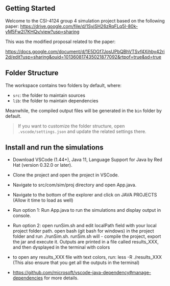 ## Getting Started

Welcome to the CSI-4124 group 4 simulation project based on the following paper:
https://drive.google.com/file/d/1SyjSH26zRqFLq5I-80k-yM5Fw2I7KHQv/view?usp=sharing

This was the modified proposal related to the paper:

https://docs.google.com/document/d/1E5DGf7JqsUPbQBhVTSvf4Xihby42ri2d/edit?usp=sharing&ouid=101360817435021877092&rtpof=true&sd=true

## Folder Structure

The workspace contains two folders by default, where:

- `src`: the folder to maintain sources
- `lib`: the folder to maintain dependencies

Meanwhile, the compiled output files will be generated in the `bin` folder by default.

> If you want to customize the folder structure, open `.vscode/settings.json` and update the related settings there.

## Install and run the simulations

- Download VSCode (1.44+), Java 11, Language Support for Java by Red Hat (version 0.32.0 or later).
- Clone the project and open the project in VSCode.
- Navigate to src/com/sim/proj directory and open App.java.
- Navigate to the bottom of the explorer and click on JAVA PROJECTS (Allow it time to load as well)
- Run option 1: Run App.java to run the simulations and display output in console.

- Run option 2: open runSim.sh and edit localPath field with your local project folder path. open bash (git bash for windows) in the project folder and run ./runSim.sh. runSim.sh will   - compile the project, export the jar and execute it. Outputs are printed in a file called results_XXX, and then dysplayed in the terminal with colors
- to open any results_XXX file with text colors, run: less -R ./results_XXX (This also ensure that you get all the outputs in the terminal)

- https://github.com/microsoft/vscode-java-dependency#manage-dependencies for more details.
